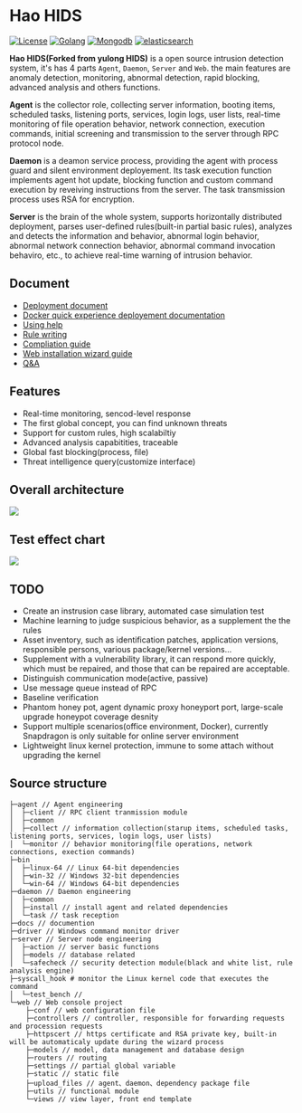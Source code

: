 # Hao HIDS 


[![License](https://img.shields.io/badge/License-GPL%20v2-blue.svg?style=flat-square)](https://github.com/ysrc/github.com/winstark212/hao-hids/blob/master/LICENSE)
[![Golang](https://img.shields.io/badge/Golang-1.9-yellow.svg?style=flat-square)](https://www.golang.org/) [![Mongodb](https://img.shields.io/badge/MongoDB-3.4-red.svg?style=flat-square)](https://www.mongodb.com/download-center?jmp=nav) [![elasticsearch](https://img.shields.io/badge/Elasticsearch-5.6.4-green.svg?style=flat-square)](https://www.elastic.co/downloads/elasticsearch)


**Hao HIDS(Forked from yulong HIDS)** is a open source intrusion detection system, it's has 4 parts `Agent`, `Daemon`, `Server` and `Web`. the main features are anomaly detection, monitoring, abnormal detection, rapid blocking, advanced analysis and others functions.  

**Agent** is the collector role, collecting server information, booting items, scheduled tasks, listening ports, services, login logs, user lists, real-time monitoring of file operation behavior, network connection, execution commands, initial screening and transmission to the server through RPC protocol node.

**Daemon** is a deamon service process, providing the agent with process guard and silent environment deployement. Its task execution function implements agent hot update, blocking function and custom command execution by reveiving instructions from the server. The task transmission process uses RSA for encryption.

**Server** is the  brain of the whole system, supports horizontally distributed deployment, parses user-defined rules(built-in partial basic rules), analyzes and detects the information and behavior, abnormal login behavior, abnormal network connection behavior, abnormal command invocation behaviro, etc., to achieve real-time warning of intrusion behavior.  

## Document

* [Deployment document](./docs/install.md)
* [Docker quick experience deployement documentation](./docs/docker.md)
* [Using help](./docs/help.md)
* [Rule writing](./docs/rule.md)
* [Compliation guide](./docs/build.md)
* [Web installation wizard guide](./docs/guide.md)
* [Q&A](./qa.md)

## Features

- Real-time monitoring, sencod-level response
- The first global concept, you can find unknown threats
- Support for custom rules, high scalabiltiy
- Advanced analysis capabitities, traceable
- Global fast blocking(process, file)
- Threat intelligence query(customize interface)


## Overall architecture

![](./docs/jg.png)

## Test effect chart

![](./docs/yulong.gif)


## TODO
- Create an instrusion case library, automated case simulation test  
- Machine learning to judge suspicious behavior, as a supplement the the rules
- Asset inventory, such as identification patches, application versions, responsible persons, various package/kernel versions...
- Supplement with a vulnerability library, it can respond more quickly, which must be repaired, and those that can be repaired are acceptable.
- Distinguish communication mode(active, passive)
- Use message queue instead of RPC
- Baseline verification
- Phantom honey pot, agent dynamic proxy honeyport port, large-scale upgrade honeypot coverage desnity
- Support multiple scenarios(office environment, Docker), currently Snapdragon is only suitable for online server environment
- Lightweight linux kernel protection, immune to some attach without upgrading the kernel  

## Source structure
```
├─agent // Agent engineering
│  ├─client // RPC client tranmission module
│  ├─common
│  ├─collect // information collection(starup items, scheduled tasks, listening ports, services, login logs, user lists)
│  └─monitor // behavior monitoring(file operations, network connections, exection commands)
├─bin
│  ├─linux-64 // Linux 64-bit dependencies
│  ├─win-32 // Windows 32-bit dependencies
│  └─win-64 // Windows 64-bit dependencies
├─daemon // Daemon engineering
│  ├─common
│  ├─install // install agent and related dependencies
│  └─task // task reception
├─docs // documention
├─driver // Windows command monitor driver
├─server // Server node engineering
│  ├─action // server basic functions
│  ├─models // database related
│  └─safecheck // security detection module(black and white list, rule analysis engine)
├─syscall_hook # monitor the Linux kernel code that executes the command
│  └─test_bench //
└─web // Web console project
    ├─conf // web configuration file
    ├─controllers // controller, responsible for forwarding requests and procession requests
    ├─httpscert // https certificate and RSA private key, built-in will be automaticaly update during the wizard process
    ├─models // model, data management and database design
    ├─routers // routing
    ├─settings // partial global variable
    ├─static // static file
    ├─upload_files // agent、daemon、dependency package file
    ├─utils // functional module
    └─views // view layer, front end template
```
